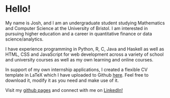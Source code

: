 # Hello!

My name is Josh, and I am an undergraduate student studying Mathematics and Computer Science at the University of Bristol. I am interested in pursuing higher education and a career in quantitative finance or data science/analytics.  

I have experience programming in Python, R, C, Java and Haskell as well as HTML, CSS and JavaScript for web development across a variety of school and university courses as well as my own learning and online courses.

In support of my own internship applications, I created a flexible CV template in LaTeX which I have uploaded to Github [here](https://github.com/jgacton/LaTeX-CV-Template). Feel free to download it, modify it as you need and make use of it.

Visit my [github pages](http://jgacton.github.io) and connect with me on [LinkedIn!](https://www.linkedin.com/in/jgacton)
